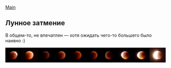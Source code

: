 [Main](/index.md)

## Лунное затмение

В общем-то, не впечатлен — хотя ожидать чего-то большего было наивно :)


![Logo](/img/eclipse.jpg)
